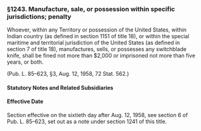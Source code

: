### §1243. Manufacture, sale, or possession within specific jurisdictions; penalty ###

Whoever, within any Territory or possession of the United States, within Indian country (as defined in section 1151 of title 18), or within the special maritime and territorial jurisdiction of the United States (as defined in section 7 of title 18), manufactures, sells, or possesses any switchblade knife, shall be fined not more than $2,000 or imprisoned not more than five years, or both.

(Pub. L. 85–623, §3, Aug. 12, 1958, 72 Stat. 562.)

#### **Statutory Notes and Related Subsidiaries** ####

#### Effective Date ####

Section effective on the sixtieth day after Aug. 12, 1958, see section 6 of Pub. L. 85–623, set out as a note under section 1241 of this title.